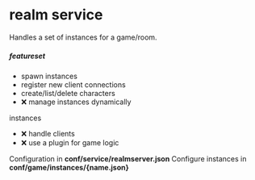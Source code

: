 # realm service
Handles a set of instances for a game/room. 
##### featureset
- spawn instances
- register new client connections
- create/list/delete characters
- :x: manage instances dynamically

instances
- :x: handle clients
- :x: use a plugin for game logic

Configuration in **conf/service/realmserver.json**
Configure instances in **conf/game/instances/{name.json}**
